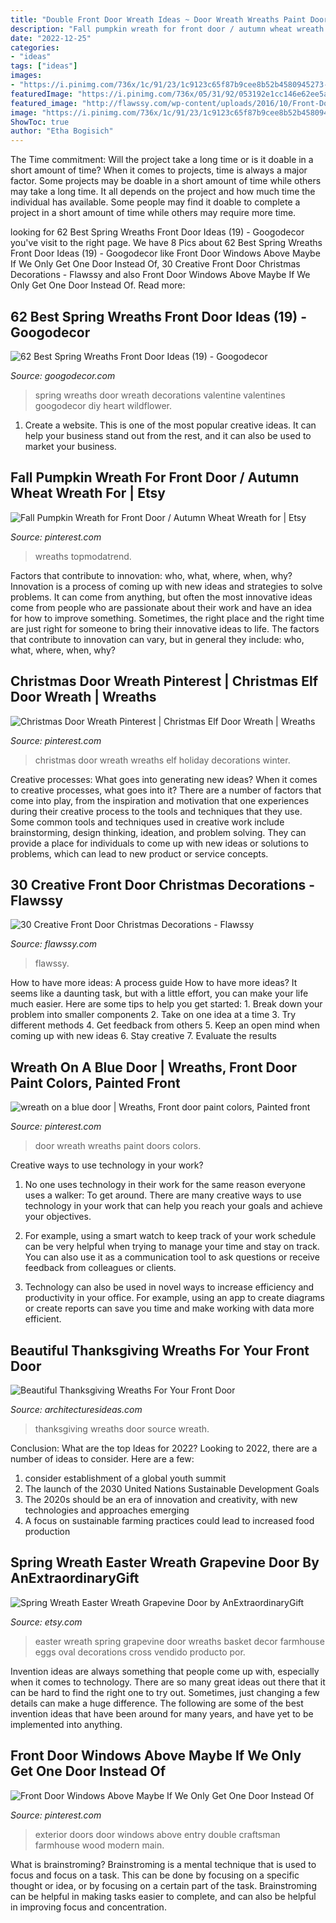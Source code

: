 ```yaml
---
title: "Double Front Door Wreath Ideas ~ Door Wreath Wreaths Paint Doors Colors"
description: "Fall pumpkin wreath for front door / autumn wheat wreath for"
date: "2022-12-25"
categories:
- "ideas"
tags: ["ideas"]
images:
- "https://i.pinimg.com/736x/1c/91/23/1c9123c65f87b9cee8b52b4580945273--christmas-door-wreaths-winter-wreaths.jpg"
featuredImage: "https://i.pinimg.com/736x/05/31/92/053192e1cc146e62ee5a9838b0edf695--blue-doors-wreaths.jpg"
featured_image: "http://flawssy.com/wp-content/uploads/2016/10/Front-Door-Christmas-Decoration-ideas....jpg"
image: "https://i.pinimg.com/736x/1c/91/23/1c9123c65f87b9cee8b52b4580945273--christmas-door-wreaths-winter-wreaths.jpg"
ShowToc: true
author: "Etha Bogisich"
---
```



The Time commitment: Will the project take a long time or is it doable in a short amount of time?
When it comes to projects, time is always a major factor. Some projects may be doable in a short amount of time while others may take a long time. It all depends on the project and how much time the individual has available. Some people may find it doable to complete a project in a short amount of time while others may require more time.

	

		
looking for 62 Best Spring Wreaths Front Door Ideas (19) - Googodecor you've visit to the right page. We have 8 Pics about 62 Best Spring Wreaths Front Door Ideas (19) - Googodecor like Front Door Windows Above Maybe If We Only Get One Door Instead Of, 30 Creative Front Door Christmas Decorations - Flawssy and also Front Door Windows Above Maybe If We Only Get One Door Instead Of. Read more:
		
    
## 62 Best Spring Wreaths Front Door Ideas (19) - Googodecor

<img loading=lazy src="https://i0.wp.com/googodecor.com/wp-content/uploads/2019/03/62-Best-Spring-Wreaths-Front-Door-Ideas-19.jpg?fit=1200%2C1600&amp;ssl=1" onerror="this.onerror=null;this.src='https://tse3.mm.bing.net/th?id=OIP.niEMOUN8sSstFviiOBN92QHaJ4&amp;pid=15.1';" alt="62 Best Spring Wreaths Front Door Ideas (19) - Googodecor">

_Source: googodecor.com_

>spring wreaths door wreath decorations valentine valentines googodecor diy heart wildflower. 

	

1. Create a website. This is one of the most popular creative ideas. It can help your business stand out from the rest, and it can also be used to market your business.

    
## Fall Pumpkin Wreath For Front Door / Autumn Wheat Wreath For | Etsy

<img loading=lazy src="https://i.pinimg.com/736x/8a/51/14/8a511400cfb53b50b5f78405d02ede13.jpg" onerror="this.onerror=null;this.src='https://tse3.mm.bing.net/th?id=OIP.nOkQd7DaZA3RX1NUf4P5gAHaNF&amp;pid=15.1';" alt="Fall Pumpkin Wreath for Front Door / Autumn Wheat Wreath for | Etsy">

_Source: pinterest.com_

>wreaths topmodatrend. 

	

Factors that contribute to innovation: who, what, where, when, why?
Innovation is a process of coming up with new ideas and strategies to solve problems. It can come from anything, but often the most innovative ideas come from people who are passionate about their work and have an idea for how to improve something. Sometimes, the right place and the right time are just right for someone to bring their innovative ideas to life. The factors that contribute to innovation can vary, but in general they include: who, what, where, when, why?

    
## Christmas Door Wreath Pinterest | Christmas Elf Door Wreath | Wreaths

<img loading=lazy src="https://i.pinimg.com/736x/1c/91/23/1c9123c65f87b9cee8b52b4580945273--christmas-door-wreaths-winter-wreaths.jpg" onerror="this.onerror=null;this.src='https://tse2.mm.bing.net/th?id=OIP.FEGIm61j7pVDr_IQ_aMvIAHaJ6&amp;pid=15.1';" alt="Christmas Door Wreath Pinterest | Christmas Elf Door Wreath | Wreaths">

_Source: pinterest.com_

>christmas door wreath wreaths elf holiday decorations winter. 

	

Creative processes: What goes into generating new ideas?
When it comes to creative processes, what goes into it? There are a number of factors that come into play, from the inspiration and motivation that one experiences during their creative process to the tools and techniques that they use. Some common tools and techniques used in creative work include brainstorming, design thinking, ideation, and problem solving. They can provide a place for individuals to come up with new ideas or solutions to problems, which can lead to new product or service concepts.

    
## 30 Creative Front Door Christmas Decorations - Flawssy

<img loading=lazy src="http://flawssy.com/wp-content/uploads/2016/10/Front-Door-Christmas-Decoration-ideas....jpg" onerror="this.onerror=null;this.src='https://tse1.mm.bing.net/th?id=OIP.sgarzRv9b_wTZyHwpt0TxgHaLH&amp;pid=15.1';" alt="30 Creative Front Door Christmas Decorations - Flawssy">

_Source: flawssy.com_

>flawssy. 

	

How to have more ideas: A process guide
How to have more ideas? It seems like a daunting task, but with a little effort, you can make your life much easier. Here are some tips to help you get started: 1. Break down your problem into smaller components 2. Take on one idea at a time 3. Try different methods 4. Get feedback from others 5. Keep an open mind when coming up with new ideas 6. Stay creative 7. Evaluate the results 
    
## Wreath On A Blue Door | Wreaths, Front Door Paint Colors, Painted Front

<img loading=lazy src="https://i.pinimg.com/736x/05/31/92/053192e1cc146e62ee5a9838b0edf695--blue-doors-wreaths.jpg" onerror="this.onerror=null;this.src='https://tse3.mm.bing.net/th?id=OIP.7vj5hpqDVHja7SR4Ffsf7gHaJ3&amp;pid=15.1';" alt="wreath on a blue door | Wreaths, Front door paint colors, Painted front">

_Source: pinterest.com_

>door wreath wreaths paint doors colors. 

	

Creative ways to use technology in your work?
1. No one uses technology in their work for the same reason everyone uses a walker: To get around. There are many creative ways to use technology in your work that can help you reach your goals and achieve your objectives.
2. For example, using a smart watch to keep track of your work schedule can be very helpful when trying to manage your time and stay on track. You can also use it as a communication tool to ask questions or receive feedback from colleagues or clients.

3. Technology can also be used in novel ways to increase efficiency and productivity in your office. For example, using an app to create diagrams or create reports can save you time and make working with data more efficient.


    
## Beautiful Thanksgiving Wreaths For Your Front Door

<img loading=lazy src="http://architecturesideas.com/wp-content/uploads/2017/10/thanksgiving-wreaths-17-1.jpg" onerror="this.onerror=null;this.src='https://tse2.mm.bing.net/th?id=OIP.PQh5nj6-4mSa7ii6wdO6mgHaFj&amp;pid=15.1';" alt="Beautiful Thanksgiving Wreaths For Your Front Door">

_Source: architecturesideas.com_

>thanksgiving wreaths door source wreath. 

	

Conclusion: What are the top Ideas for 2022?
Looking to 2022, there are a number of ideas to consider. Here are a few: 
1. consider establishment of a global youth summit 
2. The launch of the 2030 United Nations Sustainable Development Goals 
3. The 2020s should be an era of innovation and creativity, with new technologies and approaches emerging 
4. A focus on sustainable farming practices could lead to increased food production 

    
## Spring Wreath Easter Wreath Grapevine Door By AnExtraordinaryGift

<img loading=lazy src="http://img0.etsystatic.com/003/0/6147089/il_fullxfull.360551344_jkec.jpg" onerror="this.onerror=null;this.src='https://tse4.mm.bing.net/th?id=OIP.GRCf2IDn9rB6r-Ob7sB0ywHaJ4&amp;pid=15.1';" alt="Spring Wreath Easter Wreath Grapevine Door by AnExtraordinaryGift">

_Source: etsy.com_

>easter wreath spring grapevine door wreaths basket decor farmhouse eggs oval decorations cross vendido producto por. 

	

Invention ideas are always something that people come up with, especially when it comes to technology. There are so many great ideas out there that it can be hard to find the right one to try out. Sometimes, just changing a few details can make a huge difference. The following are some of the best invention ideas that have been around for many years, and have yet to be implemented into anything.

    
## Front Door Windows Above Maybe If We Only Get One Door Instead Of

<img loading=lazy src="https://i.pinimg.com/736x/29/fa/7b/29fa7bd21210398eb4f61908cc07ec79.jpg" onerror="this.onerror=null;this.src='https://tse2.mm.bing.net/th?id=OIP.P24Wo_k_i03hgn7FYWWtnAHaJ3&amp;pid=15.1';" alt="Front Door Windows Above Maybe If We Only Get One Door Instead Of">

_Source: pinterest.com_

>exterior doors door windows above entry double craftsman farmhouse wood modern main. 

	

What is brainstroming? Brainstroming is a mental technique that is used to focus and focus on a task. This can be done by focusing on a specific thought or idea, or by focusing on a certain part of the task. Brainstroming can be helpful in making tasks easier to complete, and can also be helpful in improving focus and concentration.

